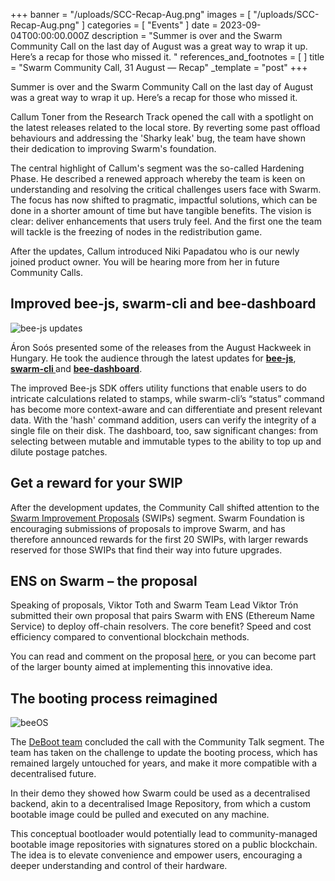 +++
banner = "/uploads/SCC-Recap-Aug.png"
images = [ "/uploads/SCC-Recap-Aug.png" ]
categories = [ "Events" ]
date = 2023-09-04T00:00:00.000Z
description = "Summer is over and the Swarm Community Call on the last day of August was a great way to wrap it up. Here’s a recap for those who missed it. "
references_and_footnotes = [ ]
title = "Swarm Community Call, 31 August — Recap"
_template = "post"
+++

Summer is over and the Swarm Community Call on the last day of August was a great way to wrap it up. Here’s a recap for those who missed it.

Callum Toner from the Research Track opened the call with a spotlight on the latest releases related to the local store. By reverting some past offload behaviours and addressing the 'Sharky leak' bug, the team have shown their dedication to improving Swarm's foundation.

The central highlight of Callum's segment was the so-called Hardening Phase. He described a renewed approach whereby the team is keen on understanding and resolving the critical challenges users face with Swarm. The focus has now shifted to pragmatic, impactful solutions, which can be done in a shorter amount of time but have tangible benefits. The vision is clear: deliver enhancements that users truly feel. And the first one the team will tackle is the freezing of nodes in the redistribution game.

After the updates, Callum introduced Niki Papadatou who is our newly joined product owner. You will be hearing more from her in future Community Calls.

## Improved bee-js, swarm-cli and bee-dashboard

![bee-js updates](/uploads/beeupdates.png)

Áron Soós presented some of the releases from the August Hackweek in Hungary. He took the audience through the latest updates for **[bee-js](https://bee-js.ethswarm.org/docs/)**, **[swarm-cli ](https://github.com/ethersphere/swarm-cli/releases)** and **[bee-dashboard](https://github.com/ethersphere/bee-dashboard/releases)**.

The improved Bee-js SDK offers utility functions that enable users to do intricate calculations related to stamps, while swarm-cli’s “status” command has become more context-aware and can differentiate and present relevant data. With the 'hash' command addition, users can verify the integrity of a single file on their disk. The dashboard, too, saw significant changes: from selecting between mutable and immutable types to the ability to top up and dilute postage patches.

## Get a reward for your SWIP

After the development updates, the Community Call shifted attention to the [Swarm Improvement Proposals](https://www.ethswarm.org/contribute) (SWIPs) segment. Swarm Foundation is encouraging submissions of proposals to improve Swarm, and has therefore announced rewards for the first 20 SWIPs, with larger rewards reserved for those SWIPs that find their way into future upgrades.

## ENS on Swarm – the proposal

Speaking of proposals, Viktor Toth and Swarm Team Lead Viktor Trón submitted their own proposal that pairs Swarm with ENS (Ethereum Name Service) to deploy off-chain resolvers. The core benefit? Speed and cost efficiency compared to conventional blockchain methods.

You can read and comment on the proposal [here](https://discuss.ens.domains/t/ens-on-swarm-decentralized-storage/17642), or you can become part of the larger bounty aimed at implementing this innovative idea.

## The booting process reimagined

![beeOS](/uploads/deboot.png)

The [DeBoot team](https://github.com/debootdevs) concluded the call with the Community Talk segment. The team has taken on the challenge to update the booting process, which has remained largely untouched for years, and make it more compatible with a decentralised future.

In their demo they showed how Swarm could be used as a decentralised backend, akin to a decentralised Image Repository, from which a custom bootable image could be pulled and executed on any machine.

This conceptual bootloader would potentially lead to community-managed bootable image repositories with signatures stored on a public blockchain. The idea is to elevate convenience and empower users, encouraging a deeper understanding and control of their hardware.
